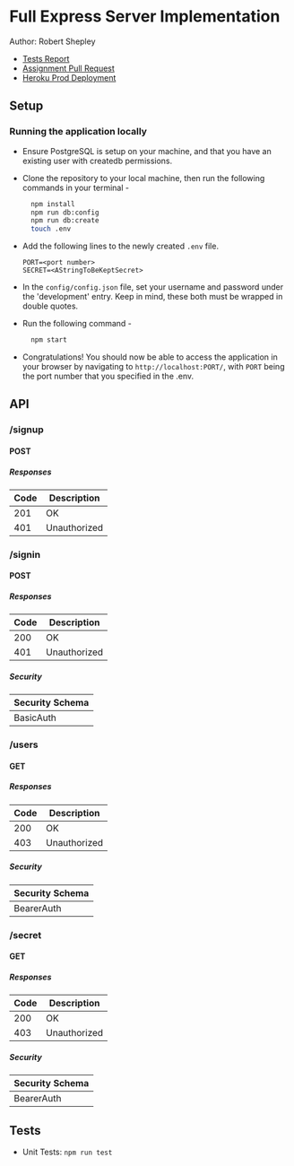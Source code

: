 # Full Express Server Implementation

Author: Robert Shepley
<!-- Replace URL's and add more necessary links -->
- [Tests Report]()
- [Assignment Pull Request]()
- [Heroku Prod Deployment]()

## Setup

### Running the application locally

- Ensure PostgreSQL is setup on your machine, and that you have an existing user with createdb permissions.

- Clone the repository to your local machine, then run the following commands in your terminal -

  ```bash
    npm install
    npm run db:config
    npm run db:create
    touch .env
  ```

- Add the following lines to the newly created `.env` file.

  ```text
  PORT=<port number>
  SECRET=<AStringToBeKeptSecret>
  ```

- In the `config/config.json` file, set your username and password under the 'development' entry. Keep in mind, these both must be wrapped in double quotes.

- Run the following command -

  ```bash
    npm start
  ```

- Congratulations! You should now be able to access the application in your browser by navigating to `http://localhost:PORT/`, with `PORT` being the port number that you specified in the .env.

## API

### /signup

#### POST

##### Responses

| Code | Description |
| ---- | ----------- |
| 201 | OK |
| 401 | Unauthorized |

### /signin

#### POST

##### Responses

| Code | Description |
| ---- | ----------- |
| 200 | OK |
| 401 | Unauthorized |

##### Security

| Security Schema
| --- |
| BasicAuth |

### /users

#### GET

##### Responses

| Code | Description |
| ---- | ----------- |
| 200 | OK |
| 403 | Unauthorized |

##### Security

| Security Schema
| --- |
| BearerAuth |

### /secret

#### GET

##### Responses

| Code | Description |
| ---- | ----------- |
| 200 | OK |
| 403 | Unauthorized |

##### Security

| Security Schema
| --- |
| BearerAuth |

## Tests

- Unit Tests: `npm run test`

<!-- ## Structure Diagram

(Created with [app.diagrams.net](https://app.diagrams.net/))

![Diagram]() -->
